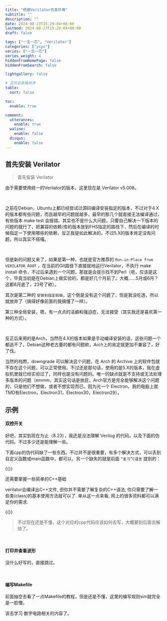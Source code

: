 ```yaml
---
title: "搭建Verilator仿真环境"
subtitle: ""
description: ""
date: 2024-08-23T15:29:04+08:00
lastmod: 2024-08-23T15:29:04+08:00
draft: false

tags: ["一生一芯", "Verilator"]
categories: ["ysyx"]
series: ["一生一芯"]
series_weight: 4
hiddenFromHomePage: false
hiddenFromSearch: false

lightgallery: false

# 否开启表格排序
table:
  sort: false

toc:
  enable: true

comment:
  utterances:
    enable: true
  waline:
    enable: false
  disqus:
    enable: false
---
```


## 首先安装 Verilator

> 首先安装 Verilator

<!--more-->

由于需要使用统一的Verilator的版本，这里现在是 Verilator v5.008。

<br>

之前在Debian，Ubuntu上都已经尝试过源码编译安装指定的版本，不过对于4.X的版本都有些问题，而且越早的问题就越多，最早的那几个就直接无法编译通过，有些版本 make test 会报错。其实也不是什么大问题，只要自己解决一下版本的问题的就行了，把兼容的依赖/库的版本放到FHS指定的路径下，然后在编译的时候指定一下使用哪些的依赖，反正我是如此解决的。不过5.X的版本肯定没有问题，所以其实不搭嘎。

<br>

但是新的问题又来了，如果是第一种，也就是官方推荐的 `Run-in-Place from VERILATOR_ROOT` ，在当前的Git路径下直接就地运行Verilator，不执行 make install 命令，不过后来遇到一个问题，那就是会提示找不到Perl（呃，应该是这个，毕竟当初是在Debian上做实验的，都是好几个月前了。大概……5月或6月？这都8月底了，23号了欸）。

其次是第二种的 `安装到指定前缀`，这个倒是没有这个问题了，但是我没吃透，所以就放弃了（搞得好像前面的我搞懂了一样）。

第三种全局安装，嗯，有一点点的洁癖和强迫症，无法接受（其实我还是喜欢第一种的方式）。

<br>

反正后来用的是Arch，当然在4.X的版本如果是手动编译安装的话，这些问题一个都逃不了，Debian这种老古董的都有问题欸，Arch上的肯定就更加不兼容了，好了伐。

当然的裆燃，downgrade 可以解决这个问题，在 Arch 的 Archive 上的软件包就不存在这个问题，可以正常使用。不过还是那句话，使用的是5.X的版本，我在虚拟机里就已经实验过了，同样也是没有问题的。唯一的缺点就是不支持或无法处理多版本的问题（emmm，其实这句话是放屁，Arch官方是完全能够解决这个问题的，只是他们不想做，或者不想实现而已。因为光一个 Electron，我的电脑上就TMD有Electron，Electron31，Electron30，Electron29）。

## **示例**
#### 双控开关
好吧，其实到现在为止（8.23），我还是没法理解 Verilog 的代码，以及下面的伪代码。不过多少还是能理解一些。

下面cpp的伪代码缺了一些东西。不过并不是很重要，有多个解决方式，可以丢到自定义函数或main函数中，都可以，另一个缺失的就是前面 `“复习”C语言` 提到的：

{{<admonition>}}

 还需要掌握一些简单的C++基础

verilator会编译出C++文件, 但你并不需要了解复杂的C++语法, 你只需要了解一些类(class)的基本使用方法就可以了. 单从这一点来看, 网上的很多资料都可以满足你的需求.

{{</admonition>}}

> 不过现在还是不懂，这个对应的cpp代码应该如何去写，大概要到后面去解锁了。

<br>

#### 打印并查看波形

没什么好写的，直接跳过。

<br>

#### 编写Makefile

前面抽空去看了一点Makefile的教程，但是还是不懂，这里的编写规则sim就完全是一脸懵。

该去学习 数字电路相关的内容了。

